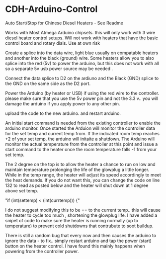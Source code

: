 # CDH-Arduino-Control
Auto Start/Stop for Chinese Diesel Heaters - See Readme

Works with Most Atmega Arduino chipsets.
this will only work with 3 wire diesel heater control setups. Will not work with heaters that have the basic control board and rotary dials. Use at own risk 

Create a splice into the data wire, light blue usually on compatable heaters and another into the black (ground) wire. Some heaters allow you to also splice into the red (5v) to power the arduino, but this does not work with all so a separate 5v usb power source may be needed . 

Connect the data splice to D2 on the ardiuno and the Black (GND) splice to the GND on the same side as the D2 port. 

Power the Arduino (by heater or USB) if using the red wire to the controller. please make sure that you use the 5v power pin and not the 3.3 v.. you will damage the arduino if you apply power to any other pin. 

upload the code to the new arduino. and restart arduino. 

An initial start command is needed from the existing controller to enable the arduino monitor. Once started the Arduion will monitor the controller data for the set temp and current temp from.  If the indicated room temp reaches +2 of your set temp, the arduino will initaite a shutdown. The Arduino will monitor the actual temperature from the controller at this point and issue a start command to the heater once the room temperature falls -1 from your set temp. 

The 2 degree on the top is to allow the heater a chance to run on low and maintain temperature prolonging the life of the glowplug a little longer. While in the temp range, the heater will adjust its speed accordingly to meet the heat demands. If you do not want this, you can change the code on line 132 to read as posted below and the heater will shut down at 1 degree above set temp. 

"if (int(settemp) < (int(currtemp))) {"

I do not suggest modifying this to be == to the current temp.. this will cause the heater to cycle too much , shortening the glowplug life. I have added a snipet of code to make sure the heater is running normally (up to temperature) to prevent cold shutdowns that contrubute to soot buildup. 

There is still a random bug that every now and then causes the arduino to ignore the data - to fix.. simply restart arduino and tap the power (start) button on the heater control. I have found this mainly happens when powering from the controller power. 


